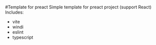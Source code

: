 #Template for preact
Simple template for preact project (support React)
Includes:
- vite
- windi
- eslint
- typescript
